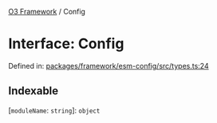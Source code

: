 [O3 Framework](../API.md) / Config

# Interface: Config

Defined in: [packages/framework/esm-config/src/types.ts:24](https://github.com/UjjawalPrabhat/openmrs-esm-core/blob/main/packages/framework/esm-config/src/types.ts#L24)

## Indexable

\[`moduleName`: `string`\]: `object`
